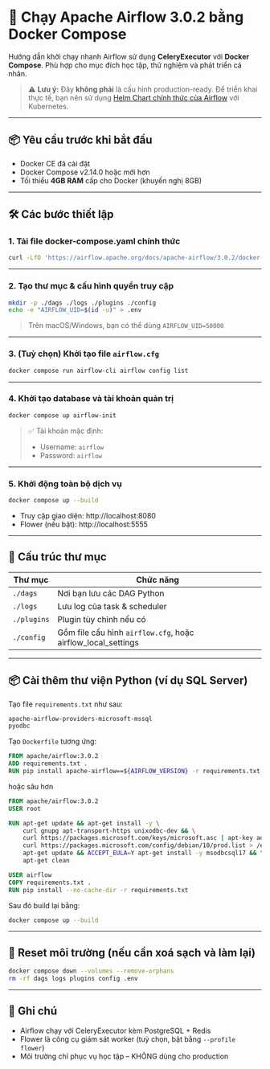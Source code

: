 # 🚀 Chạy Apache Airflow 3.0.2 bằng Docker Compose

Hướng dẫn khởi chạy nhanh Airflow sử dụng **CeleryExecutor** với **Docker Compose**. Phù hợp cho mục đích học tập, thử nghiệm và phát triển cá nhân.

> ⚠️ **Lưu ý:** Đây **không phải** là cấu hình production-ready. Để triển khai thực tế, bạn nên sử dụng [Helm Chart chính thức của Airflow](https://airflow.apache.org/docs/helm-chart/stable/index.html) với Kubernetes.

---

## 📦 Yêu cầu trước khi bắt đầu

- Docker CE đã cài đặt
- Docker Compose v2.14.0 hoặc mới hơn
- Tối thiểu **4GB RAM** cấp cho Docker (khuyến nghị 8GB)

---

## 🛠️ Các bước thiết lập

### 1. Tải file docker-compose.yaml chính thức

```bash
curl -LfO 'https://airflow.apache.org/docs/apache-airflow/3.0.2/docker-compose.yaml'
```

---

### 2. Tạo thư mục & cấu hình quyền truy cập

```bash
mkdir -p ./dags ./logs ./plugins ./config
echo -e "AIRFLOW_UID=$(id -u)" > .env
```

> Trên macOS/Windows, bạn có thể dùng `AIRFLOW_UID=50000`

---

### 3. (Tuỳ chọn) Khởi tạo file `airflow.cfg`

```bash
docker compose run airflow-cli airflow config list
```

---

### 4. Khởi tạo database và tài khoản quản trị

```bash
docker compose up airflow-init
```

> ✅ Tài khoản mặc định:
> - Username: `airflow`
> - Password: `airflow`

---

### 5. Khởi động toàn bộ dịch vụ

```bash
docker compose up --build
```

- Truy cập giao diện: http://localhost:8080  
- Flower (nếu bật): http://localhost:5555

---

## 📁 Cấu trúc thư mục

| Thư mục      | Chức năng                                                   |
|--------------|-------------------------------------------------------------|
| `./dags`     | Nơi bạn lưu các DAG Python                                  |
| `./logs`     | Lưu log của task & scheduler                                |
| `./plugins`  | Plugin tùy chỉnh nếu có                                     |
| `./config`   | Gồm file cấu hình `airflow.cfg`, hoặc airflow_local_settings |

---

## 📦 Cài thêm thư viện Python (ví dụ SQL Server)

Tạo file `requirements.txt` như sau:

```txt
apache-airflow-providers-microsoft-mssql
pyodbc
```

Tạo `Dockerfile` tương ứng:

```dockerfile
FROM apache/airflow:3.0.2
ADD requirements.txt .
RUN pip install apache-airflow==${AIRFLOW_VERSION} -r requirements.txt
```

hoặc sâu hơn

```dockerfile
FROM apache/airflow:3.0.2
USER root

RUN apt-get update && apt-get install -y \
    curl gnupg apt-transport-https unixodbc-dev && \
    curl https://packages.microsoft.com/keys/microsoft.asc | apt-key add - && \
    curl https://packages.microsoft.com/config/debian/10/prod.list > /etc/apt/sources.list.d/mssql-release.list && \
    apt-get update && ACCEPT_EULA=Y apt-get install -y msodbcsql17 && \
    apt-get clean

USER airflow
COPY requirements.txt .
RUN pip install --no-cache-dir -r requirements.txt
```

Sau đó build lại bằng:

```bash
docker compose up --build
```

---

## 🔄 Reset môi trường (nếu cần xoá sạch và làm lại)

```bash
docker compose down --volumes --remove-orphans
rm -rf dags logs plugins config .env
```

---

## 📌 Ghi chú

- Airflow chạy với CeleryExecutor kèm PostgreSQL + Redis
- Flower là công cụ giám sát worker (tuỳ chọn, bật bằng `--profile flower`)
- Môi trường chỉ phục vụ học tập – KHÔNG dùng cho production